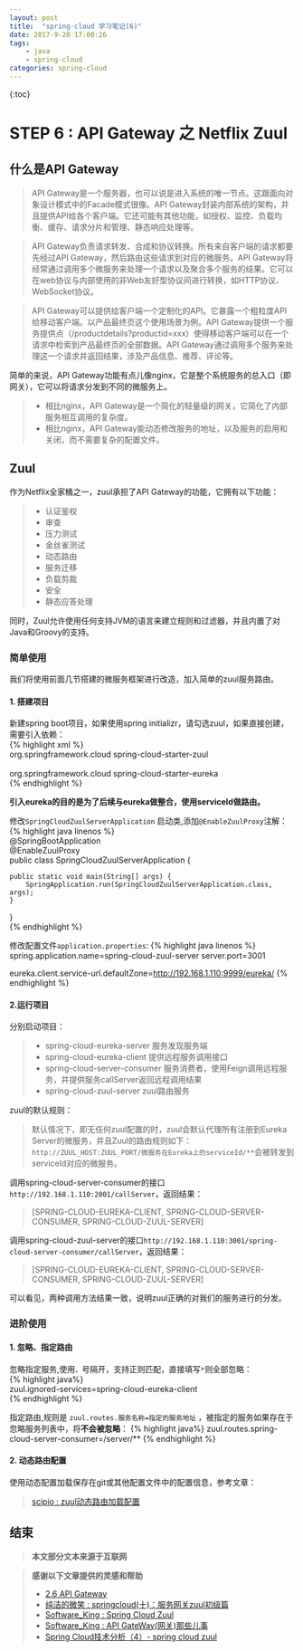 ```yaml
---
layout: post
title:  "spring-cloud 学习笔记(6)"
date: 2017-9-20 17:00:26
tags: 
    - java
    - spring-cloud
categories: spring-cloud
---
```


{:toc}

# STEP 6 : API Gateway 之 Netflix Zuul

## 什么是API Gateway

>API Gateway是一个服务器，也可以说是进入系统的唯一节点。这跟面向对象设计模式中的Facade模式很像。API Gateway封装内部系统的架构，并且提供API给各个客户端。它还可能有其他功能，如授权、监控、负载均衡、缓存、请求分片和管理、静态响应处理等。

>API Gateway负责请求转发、合成和协议转换。所有来自客户端的请求都要先经过API Gateway，然后路由这些请求到对应的微服务。API Gateway将经常通过调用多个微服务来处理一个请求以及聚合多个服务的结果。它可以在web协议与内部使用的非Web友好型协议间进行转换，如HTTP协议、WebSocket协议。

>API Gateway可以提供给客户端一个定制化的API。它暴露一个粗粒度API给移动客户端。以产品最终页这个使用场景为例。API Gateway提供一个服务提供点（/productdetails?productid=xxx）使得移动客户端可以在一个请求中检索到产品最终页的全部数据。API Gateway通过调用多个服务来处理这一个请求并返回结果，涉及产品信息、推荐、评论等。

简单的来说，API Gateway功能有点儿像nginx，它是整个系统服务的总入口（即网关），它可以将请求分发到不同的微服务上。
> - 相比nginx，API Gateway是一个简化的轻量级的网关，它简化了内部服务相互调用的复杂度。  
> - 相比nginx，API Gateway能动态修改服务的地址，以及服务的启用和关闭，而不需要复杂的配置文件。

<!--more-->

## Zuul  

作为Netflix全家桶之一，zuul承担了API Gateway的功能，它拥有以下功能：

> - 认证鉴权  
> - 审查  
> - 压力测试  
> - 金丝雀测试  
> - 动态路由  
> - 服务迁移  
> - 负载剪裁  
> - 安全  
> - 静态应答处理  

同时，Zuul允许使用任何支持JVM的语言来建立规则和过滤器，并且内置了对Java和Groovy的支持。

### 简单使用

我们将使用前面几节搭建的微服务框架进行改造，加入简单的zuul服务路由。

#### 1. 搭建项目

新建spring boot项目，如果使用spring initializr，请勾选zuul，如果直接创建，需要引入依赖：  
{% highlight xml %}  
<dependency>
	<groupId>org.springframework.cloud</groupId>
	<artifactId>spring-cloud-starter-zuul</artifactId>
</dependency>  
<dependency>  
  <groupId>org.springframework.cloud</groupId>
  <artifactId>spring-cloud-starter-eureka</artifactId>
</dependency>  
{% endhighlight %}  

**引入eureka的目的是为了后续与eureka做整合，使用serviceId做路由。**

修改`SpringCloudZuulServerApplication` 启动类,添加`@EnableZuulProxy`注解：  
{% highlight java linenos %}  
@SpringBootApplication  
@EnableZuulProxy  
public class SpringCloudZuulServerApplication {

	public static void main(String[] args) {
		SpringApplication.run(SpringCloudZuulServerApplication.class, args);
	}
}  
{% endhighlight %}

修改配置文件`application.properties`:
{% highlight java linenos %}
spring.application.name=spring-cloud-zuul-server
server.port=3001

eureka.client.service-url.defaultZone=http://192.168.1.110:9999/eureka/
{% endhighlight %}

#### 2.运行项目  

分别启动项目：
> - spring-cloud-eureka-server 服务发现服务端  
> - spring-cloud-eureka-client 提供远程服务调用接口
> - spring-cloud-server-consumer 服务消费者，使用Feign调用远程服务，并提供服务callServer返回远程调用结果
> - spring-cloud-zuul-server zuul路由服务  

zuul的默认规则：
>默认情况下，即无任何zuul配置的时，zuul会默认代理所有注册到Eureka Server的微服务，并且Zuul的路由规则如下：`http://ZUUL_HOST:ZUUL_PORT/微服务在Eureka上的serviceId/**`会被转发到serviceId对应的微服务。

调用spring-cloud-server-consumer的接口`http://192.168.1.110:2001/callServer`，返回结果：
>[SPRING-CLOUD-EUREKA-CLIENT, SPRING-CLOUD-SERVER-CONSUMER, SPRING-CLOUD-ZUUL-SERVER]

调用spring-cloud-zuul-server的接口`http://192.168.1.110:3001/spring-cloud-server-consumer/callServer`，返回结果：
>[SPRING-CLOUD-EUREKA-CLIENT, SPRING-CLOUD-SERVER-CONSUMER, SPRING-CLOUD-ZUUL-SERVER]

可以看见，两种调用方法结果一致，说明zuul正确的对我们的服务进行的分发。

### 进阶使用  

#### 1. 忽略、指定路由

忽略指定服务,使用`，`号隔开，支持正则匹配，直接填写`*`则全部忽略：  
{% highlight java%}  
zuul.ignored-services=spring-cloud-eureka-client  
{% endhighlight %}  

指定路由,规则是 `zuul.routes.服务名称=指定的服务地址` ，被指定的服务如果存在于忽略服务列表中，将**不会被忽略**：
{% highlight java%}
zuul.routes.spring-cloud-server-consumer=/server/**
{% endhighlight %}

#### 2. 动态路由配置

使用动态配置加载保存在git或其他配置文件中的配置信息，参考文章：

> [scipio : zuul动态路由加载配置](http://www.jianshu.com/p/a9332b111002)

## 结束

>**本文部分文本来源于互联网**

>**感谢以下文章提供的灵感和帮助**  
>
> - [2.6 API Gateway](http://book.itmuch.com/2%20Spring%20Cloud/2.6%20API%20Gateway.html)  
> - [纯洁的微笑 : springcloud(十)：服务网关zuul初级篇](http://www.ityouknow.com/springcloud/2017/06/01/gateway-service-zuul.html)  
> - [Software_King : Spring Cloud Zuul](http://xujin.org/sc/docs/sc-zuul/)
> - [Software_King : API GateWay(网关)那些儿事](http://xujin.org/sc/sc-zuul/)
> - [Spring Cloud技术分析（4）- spring cloud zuul](http://tech.lede.com/2017/05/16/rd/server/SpringCloudZuul/)